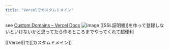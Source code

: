 ```yaml
---
title: "Vercelでカスタムドメイン"
---
```


see [Custom Domains – Vercel Docs](https://vercel.com/docs/concepts/projects/custom-domains)
![image](https://gyazo.com/eded53b294305e61d98c8869d5a8c37a/thumb/1000)
[[SSL証明書]]を作って登録しないといけないかと思ってたら作るところまでやってくれて超便利

[[Vercel]]で[[カスタムドメイン]]